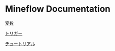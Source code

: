 # Mineflow Documentation

[変数](/variable/about.md)  

[トリガー](/trigger/command.md)  

[チュートリアル](/TUTORIAL.md)  
